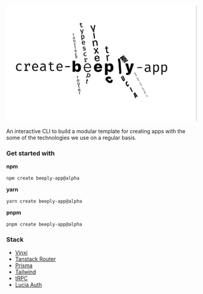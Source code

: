 ![beeply-app](./assets/beeply-app.png)

An interactive CLI to build a modular template for creating apps with the some of the technologies we use on a regular basis.

### Get started with

**npm**

```
npm create beeply-app@alpha
```

**yarn**

```
yarn create beeply-app@alpha
```

**pnpm**

```
pnpm create beeply-app@alpha
```

### Stack

- [Vinxi](https://vinxi.vercel.app/)
- [Tanstack Router](https://tanstack.com/router/v1)
- [Prisma](https://www.prisma.io/)
- [Tailwind](https://tailwindcss.com/)
- [tRPC](https://trpc.io/)
- [Lucia Auth](https://lucia-auth.com/)
